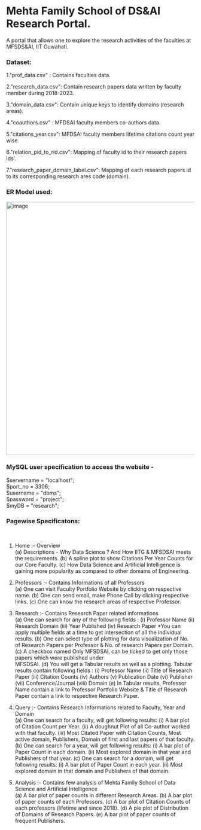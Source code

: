 <h1> Mehta Family School of DS&AI Research Portal. </h1>

 A portal that allows one to explore the research activities of the faculties at MFSDS&AI, IIT Guwahati.
 
 <h3> Dataset: </h3>
 
 1."prof_data.csv" : Contains faculties data.
 
 2."research_data.csv": Contain research papers data written by faculty member during 2018-2023.
 
 3."domain_data.csv": Contain unique keys to identify domains (research areas).
 
 4."coauthors.csv" : MFDSAI faculty members co-authors data.
 
 5."citations_year.csv": MFDSAI faculty members lifetime citations count year wise.
 
 6."relation_pid_to_rid.csv": Mapping of faculty id to their research papers ids'. 
 
 7."research_paper_domain_label.csv": Mapping of each research papers id to its corresponding research ares code (domain).
 
<b> <h3> ER Model used: </h3> </b>
 
 
 
 <img width="677" alt="image" src="https://user-images.githubusercontent.com/95133586/235427654-0bdff8e1-e593-4a4c-a733-6e9e999ef07d.png">
 
 
 
 <h3> MySQL user specification to access the website - </h3>
 
$servername = "localhost"; <br>
$port_no = 3306; <br>
$username = "dbms";<br>
$password = "project";<br>
$myDB = "research";

<h3>Pagewise Specificatons: </h3> <br>

1. Home :-  Overview <br>
            (a) Descriptions - Why Data Science ? And How IITG & MFSDSAI meets the requirements.
            (b) A spline plot to show Citations Per Year Counts for our Core Faculty.
            (c) How Data Science and Artificial Intelligence is gaining more popularity as compared to other domains 
                of Engineering.

2. Professors :- Contains Informations of all Professors <br>
            (a) One can visit Faculty Portfolio Website by clicking on respective name.
            (b) One can send email, make Phone Call by clicking respective links.
            (c) One can know the research areas of respective Professor.

3. Research :- Contains Research Paper related informations <br>
            (a) One can search for any of the following fields :
                (i) Professor Name (ii) Research Domain (iii) Year Published (iv) Research Paper
                *You can apply multiple fields at a time to get intersection of all the individual results.
            (b) One can select type of plotting for data visualization of No. of Research Papers per Professor & No. 
                of research Papers per Domain.
            (c) A checkbox named Only MFSDSAI, can be ticked to get only those papers which were published under    
                MFSDSAI.
            (d) You will get a Tabular results as well as a plotting. Tabular results contain following fields :
                (i) Professor Name (ii) Title of Research Paper (iii) Citation Counts (iv) Authors (v) Publication 
                    Date (vi) Publisher (vii) Conference/Journal (viii) Domain
            (e) In Tabular results, Professor Name contain a link to Professor Portfolio Website & Title of Research 
                Paper contain a link to respective Research Paper.

4. Query :- Contains Research Informations related to Faculty, Year and Domain <br>
            (a) One can search for a faculty, will get following results:
                (i) A bar plot of Citation Count per Year.
                (ii) A doughnut Plot of all Co-author worked with that faculty.
                (iii) Most Citated Paper with Citation Counts, Most active domain, Publishers, Domain of first and 
                    last papers of that faculty.
            (b)  One can search for a year, will get following results:
                (i) A bar plot of Paper Count in each domain.
                (ii) Most explored domain in that year and Publishers of that year.
            (c) One can search for a domain, will get following results:
                (i) A bar plot of Paper Count in each year.
                (ii) Most explored domain in that domain and Publishers of that domain.

5. Analysis :- Contains few analysis of Mehta Family School of Data Science and Artificial Intelligence <br>
            (a) A bar plot of paper counts in different Research Areas. 
            (b) A bar plot of paper counts of each Professors. 
            (c) A bar plot of Citation Counts of each professors (lifetime and since 2018). 
            (d) A pie plot of Distribution of Domains of Research Papers. 
            (e) A bar plot of paper counts of frequent Publishers. 


